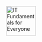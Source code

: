 <!--START_SECTION:badges-->
<a href="https://www.credly.com/badges/d3aadbf1-d1b0-4327-905b-bc00d4ba327f" title="IT Fundamentals for Everyone">
<img src="https://images.credly.com/size/110x110/images/fc6524f8-3059-4bad-9c9a-cd0aece8fdc7/image.png" alt="IT Fundamentals for Everyone" width="80" height="80">
</a>
<!--END_SECTION:badges-->
